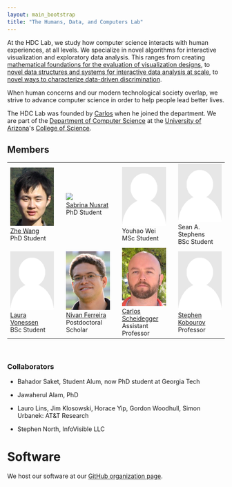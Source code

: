 ```yaml
---
layout: main_bootstrap
title: "The Humans, Data, and Computers Lab"
---
```


At the HDC Lab, we study how computer science interacts with human
experiences, at all levels. We specialize in novel algorithms for
interactive visualization and exploratory data analysis. This ranges
from creating
[mathematical foundations for the evaluation of visualization designs](http://algebraicvis.net),
to
[novel data structures and systems for interactive data analysis at scale](http://nanocubes.net),
to
[novel ways to characterize data-driven discrimination](http://fairness.haverford.edu).

When human concerns and our modern technological society overlap, we
strive to advance computer science in order to help people lead better lives.

The HDC Lab was founded by [Carlos](http://cscheid.net) when he joined
the department. We are part of the
[Department of Computer Science](http://www.cs.arizona.edu) at the
[University of Arizona](http://www.arizona.edu)'s
[College of Science](http://cos.arizona.edu/).

## Members

<table width="98%">
<tr><td width="23%"><img src="headshots/zhe.jpg" alt="Zhe Wang"><br><a href="http://www.z-wang.com">Zhe Wang</a><br>PhD Student</td>
    <td width="2%"></td>
    <td width="23%"><img src="headshots/placeholder.png alt="Sabrina Nusrat"><br><a href="#">Sabrina Nusrat</a><br>PhD Student</td>
	<td width="2%"></td>
    <td width="23%"><img src="headshots/placeholder.png" alt="Youhao Wei"><br>Youhao Wei<br>MSc Student</td>
    <td width="2%"></td>
	<td width="23%"><img src="headshots/placeholder.png" alt="Sean A. Stephens"><br>Sean A. Stephens<br>BSc Student</td>
</tr>
<tr><td width="23%"><img src="headshots/placeholder.png" alt="Laura Souza Vonessen"><br><a href="#">Laura Vonessen</a><br>BSc Student</td>
    <td width="2%"></td>
    <td width="23%"><img src="headshots/nivan.jpg" alt="Nivan Ferreira"><br><a href="http://www.cs.arizona.edu/~nivanferreira">Nivan Ferreira</a><br>Postdoctoral Scholar</td>
    <td width="2%"></td>
    <td width="22%"><img src="headshots/cscheid.jpg" alt="Carlos Scheidegger"><br><a href="http://cscheid.net">Carlos Scheidegger</a><br>Assistant Professor</td>
    <td width="2%"></td>
    <td width="23%"><img src="headshots/placeholder.png" alt="Stephen Kobourov"><br><a href="http://www.cs.arizona.edu/~kobourov">Stephen Kobourov</a><br>Professor</td>
</tr>
</table>
<br>

### Collaborators

* Bahador Saket, Student Alum, now PhD student at Georgia Tech

* Jawaherul Alam, PhD

* Lauro Lins, Jim Klosowski, Horace Yip, Gordon Woodhull, Simon Urbanek: AT&T Research
  
* Stephen North, InfoVisible LLC

# Software

We host our software at our [GitHub organization page](http://github.com/hdc-arizona/).
